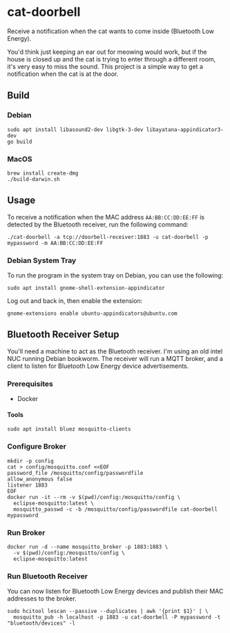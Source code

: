 # cat-doorbell

Receive a notification when the cat wants to come inside (Bluetooth Low Energy).

You'd think just keeping an ear out for meowing would work, but if the house is
closed up and the cat is trying to enter through a different room, it's very
easy to miss the sound. This project is a simple way to get a notification when
the cat is at the door.

## Build

### Debian

```shell
sudo apt install libasound2-dev libgtk-3-dev libayatana-appindicator3-dev
go build
```

### MacOS

```shell
brew install create-dmg
./build-darwin.sh
```

## Usage

To receive a notification when the MAC address `AA:BB:CC:DD:EE:FF` is detected
by the Bluetooth receiver, run the following command:

```shell
./cat-doorbell -a tcp://doorbell-receiver:1883 -u cat-doorbell -p mypassword -m AA:BB:CC:DD:EE:FF
```

### Debian System Tray

To run the program in the system tray on Debian, you can use the following:

```shell
sudo apt install gnome-shell-extension-appindicator
```

Log out and back in, then enable the extension:

```shell
gnome-extensions enable ubuntu-appindicators@ubuntu.com
```

## Bluetooth Receiver Setup

You'll need a machine to act as the Bluetooth receiver. I'm using an old intel
NUC running Debian bookworm. The receiver will run a MQTT broker, and a client
to listen for Bluetooth Low Energy device advertisements.

### Prerequisites

* Docker

#### Tools

```shell
sudo apt install bluez mosquitto-clients
```

### Configure Broker

```shell
mkdir -p config
cat > config/mosquitto.conf <<EOF
password_file /mosquitto/config/passwordfile
allow_anonymous false
listener 1883
EOF
docker run -it --rm -v $(pwd)/config:/mosquitto/config \
  eclipse-mosquitto:latest \
  mosquitto_passwd -c -b /mosquitto/config/passwordfile cat-doorbell mypassword
```

### Run Broker

```shell
docker run -d --name mosquitto_broker -p 1883:1883 \
  -v $(pwd)/config:/mosquitto/config \
  eclipse-mosquitto:latest
```

### Run Bluetooth Receiver

You can now listen for Bluetooth Low Energy devices and publish their MAC
addresses to the broker.

```shell
sudo hcitool lescan --passive --duplicates | awk '{print $1}' | \
  mosquitto_pub -h localhost -p 1883 -u cat-doorbell -P mypassword -t "bluetooth/devices" -l
```
